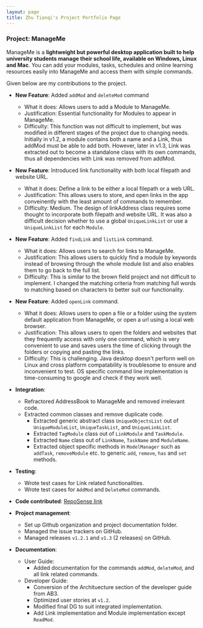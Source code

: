 ```yaml
---
layout: page
title: Zhu Tianqi's Project Portfolio Page
---
```


### Project: ManageMe

ManageMe is a **lightweight but powerful desktop application built to help university students manage their school life, available on Windows, Linux and Mac**. You can add your modules, tasks, schedules and online learning resources easily into ManageMe and access them with simple commands.

Given below are my contributions to the project.

* **New Feature**: Added `addMod` and `deleteMod` command
    * What it does: Allows users to add a Module to ManageMe.
    * Justification: Essential functionality for Modules to appear in ManageMe.
    * Difficulty: This function was not difficult to implement, but was modified in different stages of the project
      due to changing needs. Initially in v1.2, a module contains both a name and a Link, thus addMod must be able to add both.
      However, later in v1.3, Link was extracted out to become a standalone class with its own commands,
      thus all dependencies with Link was removed from addMod.

* **New Feature**: Introduced link functionality with both local filepath and website URL.
    * What it does: Define a link to be either a local filepath or a web URL.
    * Justification: This allows users to store, and open links in the app conveinently with the least amount of commands to remember.
    * Difficulty: Medium. The design of linkAddress class requires some thought to incorporate both filepath and website URL. It was also
      a difficult decision whether to use a global `UniqueLinkList` or use a `UniqueLinkList` for each `Module`.

* **New Feature**: Added `findLink` and `listLink` command.
    * What it does: Allows users to search for links to ManageMe.
    * Justification: This allows users to quickly find a module by keywords instead of browsing through the whole module list and also enables
      them to go back to the full list.
    * Difficulty: This is similar to the brown field project and not difficult to implement. I changed the matching criteria from matching full words
      to matching based on characters to better suit our functionality.

* **New Feature**: Added `openLink` command.
    * What it does: Allows users to open a file or a folder using the system default application from ManageMe, or open a
      url using a local web browser.
    * Justification: This allows users to open the folders and websites that they frequently access with only one command,
      which is very convenient to use and saves users the time of clicking through the folders or copying and pasting the links.
    * Difficulty: This is challenging. Java desktop doesn't perform well on Linux and cross platform compatability is troublesome
      to ensure and inconvenient to test. OS specific command line implementation is time-consuming to google and check if they work well.

* **Integration**:
    * Refractored AddressBook to ManageMe and removed irrelevant code.
    * Extracted common classes and remove duplicate code.
        * Extracted generic abstract class `UniqueObjectsList` out of `UniqueModuleList`, `UniqueTaskList`, and `UniqueLinkList`.
        * Extracted `TagModule` class out of `LinkModule` and `TaskModule`.
        * Extracted `Name` class out of `LinkName`, `TaskName` and `ModuleName`.
        * Extracted object specific methods in `ModelManager` such as `addTask`, `removeModule` etc. to generic `add`, `remove`, `has` and `set` methods.

* **Testing**:
    * Wrote test cases for Link related functionalities.
    * Wrote test cases for `AddMod` and `DeleteMod` commands.

* **Code contributed**: [RepoSense link](https://nus-cs2103-ay2122s1.github.io/tp-dashboard/?search=&sort=groupTitle&sortWithin=title&since=2021-09-17&timeframe=commit&mergegroup=&groupSelect=groupByRepos&breakdown=false&tabOpen=true&tabType=authorship&tabAuthor=Tianqi-Zhu&tabRepo=AY2122S1-CS2103T-W11-3%2Ftp%5Bmaster%5D&authorshipIsMergeGroup=false&authorshipFileTypes=docs~functional-code~test-code~other&authorshipIsBinaryFileTypeChecked=false)

* **Project management**:
    * Set up Github organization and project documentation folder.
    * Managed the issue trackers on GitHub.
    * Managed releases `v1.2.1` and `v1.3` (2 releases) on GitHub.

* **Documentation**:
    * User Guide:
        * Added documentation for the commands `addMod`, `deleteMod`, and all link related commands.
    * Developer Guide:
        * Conversion of the Archituecture section of the developer guide from AB3.
        * Optimized user stories at `v1.2`.
        * Modified final DG to suit integrated implementation.
        * Add Link implementation and Module implementation except `ReadMod`.
